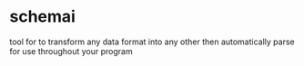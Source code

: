 # schemai
tool for to transform any data format into any other then automatically parse for use throughout your program
